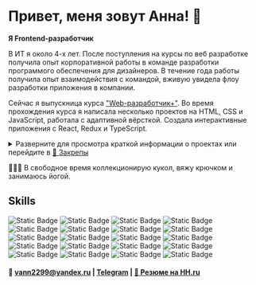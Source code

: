 <!---
<style>
  .highlighted {
    font-size: 16px;
    font-weight: 600;
  }

  .name_project {
    font-size: 14px;
  }

  .screenshot {
    height: 300px;
    border-radius: 10px;
    box-shadow: 0 0 5px;
    margin: 5px;
  }
</style>
--->

# Привет, меня зовут Анна! 🪼

**Я Frontend-разработчик**

В ИТ я около 4-х лет. После поступления на курсы по веб разработке получила опыт корпоративной работы в команде разработки программого обеспечения для дизайнеров. В течение года работы получила опыт взаимодействия с командой, вживую увидела флоу разработки приложения в компании.

Сейчас я выпускница курса ["Web-разработчик+"](https://practicum.yandex.ru/web-plus/). Во время прохождения курса я написала несколько проектов на HTML, CSS и JavaScript, работала с адаптивной вёрсткой. Создала интерактивные приложения с React, Redux и TypeScript.

<details>
  <summary style="cursor: pointer;">
    Разверните для просмотра краткой информации о проектах или перейдите в 
    <a href="https://github.com/ann-wi#:~:text=Pinned,Loading">📌 Закрепы</a>
  </summary>
      <ul style="list-style: none;">
    <li>
      <p style="font-size: 14px;">
        <span style="font-size: 16px; font-weight: 600;">🚋 Путешествия по России</span> [
        <a href="https://github.com/ann-wi/russian-travel"> 📂 Репозиторий</a> 
        | <a href="https://ann-wi.github.io/russian-travel/">🌐Сайт</a> ]
      </p>
      <ul style="padding-bottom: 10px">
        <li>Адаптивный интерфейс с использованием Flex, Grid и медиазапросов для обеспечения корректного отображения сайта на различных устройствах.</li>
        <li>Методология БЭМ для улучшения структуры и поддержки кода.</li>
        <details>
          <summary style="margin: 10px 0; cursor: pointer;">Скриншоты</summary>
          <div style="margin-top: 10px;">
            <img src="screenshots/traveling.png" style="height: 300px; border-radius: 10px; box-shadow: 0 0 5px; margin: 5px;" alt="Хедер, главная картинка и заголовок">
            <img src="screenshots/articles.png" style="height: 300px; border-radius: 10px; box-shadow: 0 0 5px; margin: 5px;" alt="Информационные статьи про памятные места">
            <img src="screenshots/photos.png" style="height: 300px; border-radius: 10px; box-shadow: 0 0 5px; margin: 5px;" alt="Альбом с фото">
          </div>
        </details>
      </ul>
    </li>
    <li>
      <p style="font-size: 14px;">
        <span style="font-size: 16px; font-weight: 600;">👽 Космическая бургерная 🍔</span> [
        <a href="https://github.com/ann-wi/react-burger"> 📂 Репозиторий</a> 
        | <a href="https://ann-wi.github.io/react-burger/">Сайт</a> ]
      </p>
      <ul style="padding-bottom: 10px">
        <li>Интерактивное веб-приложение для создания бургеров, управления профилем и отслеживания заказов в реальном времени с помощью WebSocket и REST API.</li>
        <li>Redux и Middleware для эффективного управления состоянием.</li>
        <li>React Router для удобной навигации и работы с заказами, а также react-intersection-observer и Drag-and-drop для улучшения опыта пользователя.</li>
        <details>
          <summary style="margin: 10px 0; cursor: pointer;">Скриншоты</summary>
          <div style="margin-top: 10px;">
            <img src="screenshots/feed.png" style="height: 300px; border-radius: 10px; box-shadow: 0 0 5px; margin: 5px;" alt="Лента заказов">
            <img src="screenshots/project-presentation.png" style="height: 300px; border-radius: 10px; box-shadow: 0 0 5px; margin: 5px;" alt="Конструктор бургеров">
          </div>
        </details>      
	    </ul>
    </li>
  </ul>
</details>

🧘🏻‍♀️ В свободное время коллекционирую кукол, вяжу крючком и занимаюсь йогой.

## Skills

![Static Badge](https://img.shields.io/badge/HTML-%23FFFFFF?style=for-the-badge&logo=html5&logoColor=%23E34F26&color=%23FFFFFF)
![Static Badge](https://img.shields.io/badge/css-%23FFFFFF?style=for-the-badge&logo=css3&logoColor=%231572B6)
![Static Badge](https://img.shields.io/badge/javascript-%23FFFFFF?style=for-the-badge&logo=javascript&logoColor=%23F7DF1E)
![Static Badge](https://img.shields.io/badge/postman-%23FF6C37?style=for-the-badge&logo=postman&color=%23FFFFFF)
![Static Badge](https://img.shields.io/badge/typescript-%23FFFFFF?style=for-the-badge&logo=typescript&logoColor=%2361DAFB)
![Static Badge](https://img.shields.io/badge/npm-%23FFFFFF?style=for-the-badge&logo=npm&logoColor=%23CB3837)
![Static Badge](https://img.shields.io/badge/yarn-%23FFFFFF?style=for-the-badge&logo=yarn&logoColor=%232C8EBB)
![Static Badge](https://img.shields.io/badge/react-%23FFFFFF?style=for-the-badge&logo=react&logoColor=%2361DAFB&color=%23FFFFFF)
![Static Badge](https://img.shields.io/badge/CRA-%23FFFFFF?style=for-the-badge&logo=createreactapp&logoColor=%2309D3AC)
![Static Badge](https://img.shields.io/badge/react%20router-%23FFFFFF?style=for-the-badge&logo=reactrouter&logoColor=%23CA4245)
![Static Badge](https://img.shields.io/badge/redux-%23FFFFFF?style=for-the-badge&logo=redux&logoColor=%23764ABC)
![Static Badge](https://img.shields.io/badge/css%20modules-%23FFFFFF?style=for-the-badge&logo=cssmodules&logoColor=%23000000)
![Static Badge](https://img.shields.io/badge/sass-%23FFFFFF?style=for-the-badge&logo=sass&logoColor=%23CC6699)
![Static Badge](https://img.shields.io/badge/git-%23FFFFFF?style=for-the-badge&logo=git&logoColor=%23F05032)
![Static Badge](https://img.shields.io/badge/github-%23FFFFFF?style=for-the-badge&logo=github&logoColor=%23181717)
![Static Badge](https://img.shields.io/badge/github%20pages-%23FFFFFF?style=for-the-badge&logo=githubpages&logoColor=%23222222)
![Static Badge](https://img.shields.io/badge/figma-%23FFFFFF?style=for-the-badge&logo=figma&logoColor=%23F24E1E)
![Static Badge](https://img.shields.io/badge/bem-%23FFFFFF?style=for-the-badge&logo=bem&logoColor=%23000000)
![Static Badge](https://img.shields.io/badge/markdown-%23FFFFFF?style=for-the-badge&logo=markdown&logoColor=%23000000)
![Static Badge](https://img.shields.io/badge/trello-%23FFFFFF?style=for-the-badge&logo=trello&logoColor=%230052CC)

#### 📧 vann2299@yandex.ru | [Telegram](https://t.me/yumi_i) | [📄 Резюме на HH.ru](https://hh.ru/resume/8befb3b0ff0d2cab980039ed1f4e5356706365)

